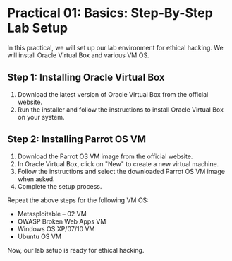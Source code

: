 # Practical 01: Basics: Step-By-Step Lab Setup

In this practical, we will set up our lab environment for ethical hacking. We will install Oracle Virtual Box and various VM OS.

## Step 1: Installing Oracle Virtual Box

1. Download the latest version of Oracle Virtual Box from the official website.
2. Run the installer and follow the instructions to install Oracle Virtual Box on your system.

## Step 2: Installing Parrot OS VM

1. Download the Parrot OS VM image from the official website.
2. In Oracle Virtual Box, click on "New" to create a new virtual machine.
3. Follow the instructions and select the downloaded Parrot OS VM image when asked.
4. Complete the setup process.

Repeat the above steps for the following VM OS:

- Metasploitable – 02 VM
- OWASP Broken Web Apps VM
- Windows OS XP/07/10 VM
- Ubuntu OS VM

Now, our lab setup is ready for ethical hacking.
